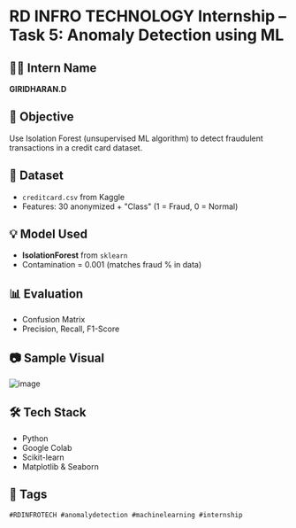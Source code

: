 # RD INFRO TECHNOLOGY Internship – Task 5: Anomaly Detection using ML

## 👨‍💻 Intern Name
**GIRIDHARAN.D**

## 🔹 Objective
Use Isolation Forest (unsupervised ML algorithm) to detect fraudulent transactions in a credit card dataset.

## 🧠 Dataset
- `creditcard.csv` from Kaggle
- Features: 30 anonymized + "Class" (1 = Fraud, 0 = Normal)

## 💡 Model Used
- **IsolationForest** from `sklearn`
- Contamination = 0.001 (matches fraud % in data)

## 📊 Evaluation
- Confusion Matrix
- Precision, Recall, F1-Score

## 📷 Sample Visual
![image](https://github.com/user-attachments/assets/1aadd62b-50df-4cbe-998b-52140af568bb)

## 🛠️ Tech Stack
- Python
- Google Colab
- Scikit-learn
- Matplotlib & Seaborn

## 🔗 Tags
`#RDINFROTECH #anomalydetection #machinelearning #internship`
